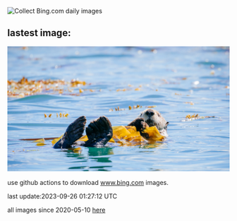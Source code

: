 ![Collect Bing.com daily images](https://github.com/counter2015/bing-daily-images/workflows/Collect%20Bing.com%20daily%20images/badge.svg)
## lastest image:
![](images/GlacierBayOtter.jpg)

use github actions to download www.bing.com images.

last update:2023-09-26 01:27:12 UTC

all images since 2020-05-10 [here](https://github.com/counter2015/bing-daily-images/tree/master/images) 
